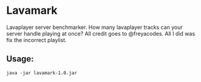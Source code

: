 # Lavamark
Lavaplayer server benchmarker. How many lavaplayer tracks can your server handle playing at once?
All credit goes to @freyacodes. All I did was fix the incorrect playlist.
## Usage:
```
java -jar lavamark-1.0.jar
```
